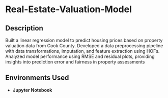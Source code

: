 # Real-Estate-Valuation-Model
<h2>Description</h2>
Built a linear regression model to predict housing prices based on property valuation data from Cook County. 
Developed a data preprocessing pipeline with data transformations, imputation, and feature extraction using HOFs.
Analyzed model performance using RMSE and residual plots, providing insights into prediction error and fairness in property assessments

<h2>Environments Used </h2>

- <b>Jupyter Notebook</b> 
